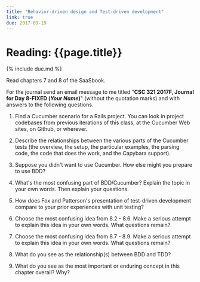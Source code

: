 ```yaml
---
title: "Behavior-driven design and Test-driven development"
link: true
due: 2017-09-19
---
```

# Reading: {{page.title}}

{% include due.md %}

Read chapters 7 and 8 of the SaaSbook.

For the journal send an email message to me titled "**CSC 321 2017F,
Journal for Day 8-FIXED (*Your Name*)**" (without the quotation marks) and
with answers to the following questions.

1. Find a Cucumber scenario for a Rails project.  You can look in
project codebases from previous iterations of this class, at the Cucumber 
Web sites, on Github, or wherever.

2. Describe the relationships between the various parts of the Cucumber
tests (the overview, the setup, the particular examples, the parsing code,
the code that does the work, and the Capybara support).

3. Suppose you didn't want to use Cucumber.  How else might you prepare
to use BDD?

4. What's the most confusing part of BDD/Cucumber?  Explain the topic
in your own words.  Then explain your questions.

5. How does Fox and Patterson's presentation of test-driven development
compare to your prior experiences with unit testing?

6. Choose the most confusing idea from 8.2 - 8.6. Make a serious attempt
to explain this idea in your own words. What questions remain?

7. Choose the most confusing idea from 8.7 - 8.9. Make a serious attempt
to explain this idea in your own words. What questions remain?

8. What do you see as the relationship(s) between BDD and TDD?  

9. What do you see as the most important or enduring concept in this
chapter overall?  Why?

